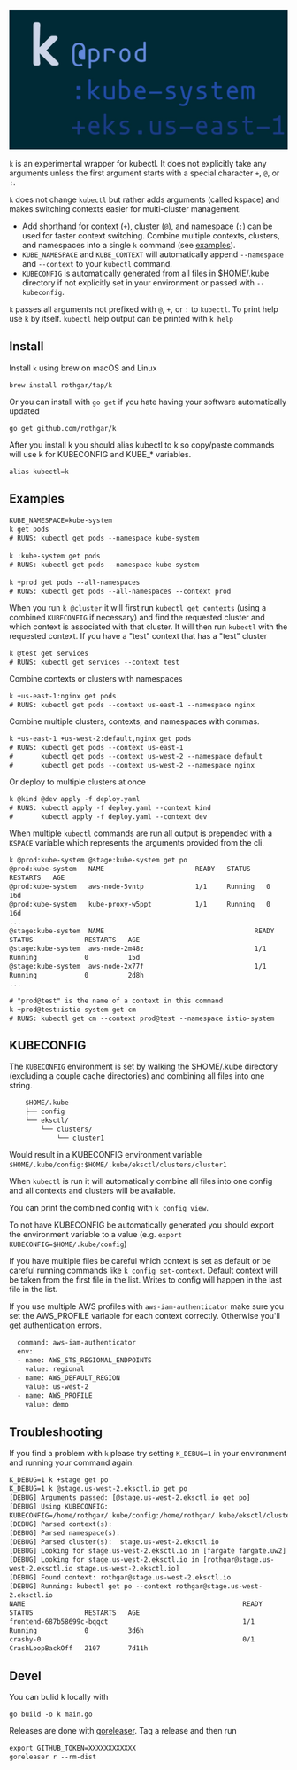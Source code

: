 <p align="center">
  <img src="/img/banner.jpg" />
</p>

`k` is an experimental wrapper for kubectl.
It does not explicitly take any arguments unless the first argument starts with a special character `+`, `@`, or `:`.

`k` does not change `kubectl` but rather adds arguments (called kspace) and makes switching contexts easier for multi-cluster management.
- Add shorthand for context (`+`), cluster (`@`), and namespace (`:`) can be used for faster context switching. Combine multiple contexts, clusters, and namespaces into a single `k` command (see [examples](#examples)).
- `KUBE_NAMESPACE` and `KUBE_CONTEXT` will automatically append `--namespace` and `--context` to your `kubectl` command.
- `KUBECONFIG` is automatically generated from all files in $HOME/.kube directory if not explicitly set in your environment or passed with `--kubeconfig`.

`k` passes all arguments not prefixed with `@`, `+`, or `:` to `kubectl`.
To print help use `k` by itself.
`kubectl` help output can be printed with `k help`

## Install

Install `k` using brew on macOS and Linux

```
brew install rothgar/tap/k
```

Or you can install with `go get` if you hate having your software automatically updated

```
go get github.com/rothgar/k
```

After you install k you should alias kubectl to k so copy/paste commands will use k for KUBECONFIG and KUBE_* variables.

```
alias kubectl=k
```

## Examples

```
KUBE_NAMESPACE=kube-system
k get pods
# RUNS: kubectl get pods --namespace kube-system

k :kube-system get pods
# RUNS: kubectl get pods --namespace kube-system

k +prod get pods --all-namespaces
# RUNS: kubectl get pods --all-namespaces --context prod
```

When you run `k @cluster` it will first run `kubectl get contexts` (using a combined `KUBECONFIG` if necessary) and find the requested cluster and which context is associated with that cluster.
It will then run `kubectl` with the requested context.
If you have a "test" context that has a "test" cluster
```
k @test get services
# RUNS: kubectl get services --context test
```

Combine contexts or clusters with namespaces
```
k +us-east-1:nginx get pods
# RUNS: kubectl get pods --context us-east-1 --namespace nginx
```

Combine multiple clusters, contexts, and namespaces with commas.
```
k +us-east-1 +us-west-2:default,nginx get pods
# RUNS: kubectl get pods --context us-east-1
#       kubectl get pods --context us-west-2 --namespace default
#       kubectl get pods --context us-west-2 --namespace nginx
```

Or deploy to multiple clusters at once
```
k @kind @dev apply -f deploy.yaml
# RUNS: kubectl apply -f deploy.yaml --context kind
#       kubectl apply -f deploy.yaml --context dev
```

When multiple `kubectl` commands are run all output is prepended with a `KSPACE` variable which represents the arguments provided from the cli.
```
k @prod:kube-system @stage:kube-system get po
@prod:kube-system   NAME                       READY   STATUS    RESTARTS   AGE
@prod:kube-system   aws-node-5vntp             1/1     Running   0          16d
@prod:kube-system   kube-proxy-w5ppt           1/1     Running   0          16d
...
@stage:kube-system  NAME                                      READY   STATUS             RESTARTS   AGE
@stage:kube-system  aws-node-2m48z                            1/1     Running            0          15d
@stage:kube-system  aws-node-2x77f                            1/1     Running            0          2d8h
...
```

```
# "prod@test" is the name of a context in this command
k +prod@test:istio-system get cm
# RUNS: kubectl get cm --context prod@test --namespace istio-system
```

## KUBECONFIG

The `KUBECONFIG` environment is set by walking the $HOME/.kube directory (excluding a couple cache directories) and combining all files into one string.

```
	$HOME/.kube
	├── config
	└── eksctl/
	    └── clusters/
	        └── cluster1
```
Would result in a KUBECONFIG environment variable
`$HOME/.kube/config:$HOME/.kube/eksctl/clusters/cluster1`

When `kubectl` is run it will automatically combine all files into one config and all contexts and clusters will be available.

You can print the combined config with `k config view`.

To not have KUBECONFIG be automatically generated you should export the environment variable to a value (e.g. `export KUBECONFIG=$HOME/.kube/config`)

If you have multiple files be careful which context is set as default or be careful running commands like `k config set-context`.
Default context will be taken from the first file in the list.
Writes to config will happen in the last file in the list.

If you use multiple AWS profiles with `aws-iam-authenticator` make sure you set the AWS_PROFILE variable for each context correctly.
Otherwise you'll get authentication errors.
```
  command: aws-iam-authenticator
  env:
  - name: AWS_STS_REGIONAL_ENDPOINTS
    value: regional
  - name: AWS_DEFAULT_REGION
    value: us-west-2
  - name: AWS_PROFILE
    value: demo
```

## Troubleshooting

If you find a problem with `k` please try setting `K_DEBUG=1` in your environment and running your command again.

```
K_DEBUG=1 k +stage get po
K_DEBUG=1 k @stage.us-west-2.eksctl.io get po
[DEBUG] Arguments passed: [@stage.us-west-2.eksctl.io get po]
[DEBUG] Using KUBECONFIG: KUBECONFIG=/home/rothgar/.kube/config:/home/rothgar/.kube/eksctl/clusters/fargate:/home/rothgar/.kube/eksctl/clusters/stage
[DEBUG] Parsed context(s):
[DEBUG] Parsed namespace(s):
[DEBUG] Parsed cluster(s):  stage.us-west-2.eksctl.io
[DEBUG] Looking for stage.us-west-2.eksctl.io in [fargate fargate.uw2]
[DEBUG] Looking for stage.us-west-2.eksctl.io in [rothgar@stage.us-west-2.eksctl.io stage.us-west-2.eksctl.io]
[DEBUG] Found context: rothgar@stage.us-west-2.eksctl.io
[DEBUG] Running: kubectl get po --context rothgar@stage.us-west-2.eksctl.io
NAME                                                       READY   STATUS             RESTARTS   AGE
frontend-687b58699c-bqqct                                  1/1     Running            0          3d6h
crashy-0                                                   0/1     CrashLoopBackOff   2107       7d11h
```

## Devel

You can bulid k locally with

```
go build -o k main.go
```

Releases are done with [goreleaser](https://github.com/goreleaser/goreleaser).
Tag a release and then run

```
export GITHUB_TOKEN=XXXXXXXXXXXX
goreleaser r --rm-dist
```
